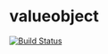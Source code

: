 # valueobject

[![Build Status](https://travis-ci.org/lorenzomar/valueobject.png?branch=master)](https://travis-ci.org/lorenzomar/valueobject)
